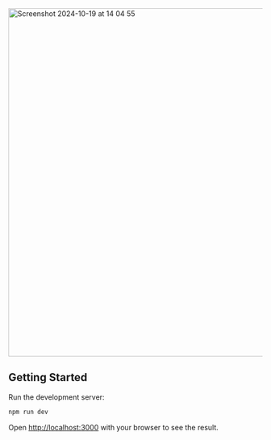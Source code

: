 <img width="690" alt="Screenshot 2024-10-19 at 14 04 55" src="https://github.com/user-attachments/assets/81f1d85b-dac2-4ab4-84ff-990cd3fb5d59">

## Getting Started

Run the development server:

```bash
npm run dev
```

Open [http://localhost:3000](http://localhost:3000) with your browser to see the result.
